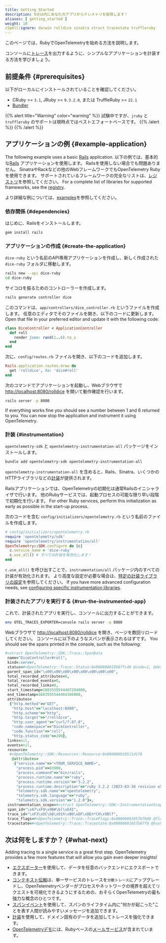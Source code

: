 ```yaml
---
title: Getting Started
description: 5分以内にあなたのアプリからテレメトリを取得します！
aliases: [ getting_started ]
weight: 10
cSpell:ignore: darwin rolldice sinatra struct tracestate truffleruby
---
```


このページでは、RubyでOpenTelemetryを始める方法を説明します。

コンソールに[トレース][traces]を出力するように、シンプルなアプリケーションを計装する方法を学びましょう。

## 前提条件 {#prerequisites}

以下がローカルにインストールされていることを確認してください。

- CRuby >= `3.1`, JRuby >= `9.3.2.0`, または TruffleRuby >= `22.1`
- [Bundler](https://bundler.io/)

{{% alert  title="Warning" color="warning" %}}
試験中ですが、`jruby` と `truffleruby` のサポートは現時点ではベストエフォートベースです。
{{% /alert %}} {{% /alert %}}

## アプリケーションの例 {#example-application}

The following example uses a basic [Rails](https://rubyonrails.org/)
application. 以下の例では、基本的な[Rails](https://rubyonrails.org/)
アプリケーションを使用します。
Railsを使用しない場合でも問題ありません。
SinatraやRackなどの他のWebフレームワークでもOpenTelemetry Rubyを使用できます。
サポートされているフレームワークの完全なリストは、[レジストリ](/ecosystem/registry/?component=instrumentation&language=ruby)を参照してください。 For a complete
list of libraries for supported frameworks, see the
[registry](/ecosystem/registry/?component=instrumentation&language=ruby).

より詳細な例については、[examples](/docs/languages/ruby/examples/)を参照してください。

### 依存関係 {#dependencies}

はじめに、Railsをインストールします。

```sh
gem install rails
```

### アプリケーションの作成 {#create-the-application}

`dice-ruby` という名前のAPI専用アプリケーションを作成し、新しく作成された `dice-ruby` フォルダに移動します。

```sh
rails new --api dice-ruby
cd dice-ruby
```

サイコロを振るためのコントローラーを作成します。

```sh
rails generate controller dice
```

このコマンドは、`app/controllers/dice_controller.rb` というファイルを作成します。
任意のエディタでそのファイルを開き、以下のコードに更新します。 Open that
file in your preferred editor and update it with the following code:

```ruby
class DiceController < ApplicationController
  def roll
    render json: rand(1..6).to_s
  end
end
```

次に、`config/routes.rb` ファイルを開き、以下のコードを追加します。

```ruby
Rails.application.routes.draw do
  get 'rolldice', to: 'dice#roll'
end
```

次のコマンドでアプリケーションを起動し、Webブラウザで <http://localhost:8080/rolldice> を開いて動作確認を行います。

```sh
rails server -p 8080
```

If everything works fine you should see a number between 1 and 6 returned to
you. You can now stop the application and instrument it using OpenTelemetry.

### 計装 {#instrumentation}

`opentelemetry-sdk` と `opentelemetry-instrumentation-all` パッケージをインストールします。

```sh
bundle add opentelemetry-sdk opentelemetry-instrumentation-all
```

`opentelemetry-instrumentation-all` を含めると、Rails、Sinatra、いくつかのHTTPライブラリなどの[計装][instrumentations]が提供されます。

Railsアプリケーションでは、OpenTelemetryの初期化は通常Railsのイニシャライザで行います。
他のRubyサービスでは、起動プロセスの可能な限り早い段階で初期化を行います。 For other Ruby services, perform this initialization as early as
possible in the start-up process.

次のコードを含む `config/initializers/opentelemetry.rb` という名前のファイルを作成します。

```ruby
# config/initializers/opentelemetry.rb
require 'opentelemetry/sdk'
require 'opentelemetry/instrumentation/all'
OpenTelemetry::SDK.configure do |c|
  c.service_name = 'dice-ruby'
  c.use_all() # すべての計装を有効化します！
end
```

`c.use_all()` を呼び出すことで、`instrumentation/all` パッケージ内のすべての計装が有効化されます。
より高度な設定が必要な場合は、[特定の計装ライブラリの設定][config]を参照してください。 If you have more advanced configuration needs, see [configuring
specific instrumentation libraries][config].

### 計装されたアプリを実行する {#run-the-instrumented-app}

これで、計装されたアプリを実行し、コンソールに出力することができます。

```sh
env OTEL_TRACES_EXPORTER=console rails server -p 8080
```

Webブラウザで <http://localhost:8080/rolldice> を開き、ページを数回リロードしてください。
コンソールに以下のようなスパンが表示されるはずです。 You should see the spans printed in the console, such as the
following:

```ruby
#<struct OpenTelemetry::SDK::Trace::SpanData
 name="DiceController#roll",
 kind=:server,
 status=#<OpenTelemetry::Trace::Status:0x000000010587fc48 @code=1, @description="">,
 parent_span_id="\x00\x00\x00\x00\x00\x00\x00\x00",
 total_recorded_attributes=8,
 total_recorded_events=0,
 total_recorded_links=0,
 start_timestamp=1683555544407294000,
 end_timestamp=1683555544464308000,
 attributes=
  {"http.method"=>"GET",
   "http.host"=>"localhost:8080",
   "http.scheme"=>"http",
   "http.target"=>"/rolldice",
   "http.user_agent"=>"curl/7.87.0",
   "code.namespace"=>"DiceController",
   "code.function"=>"roll",
   "http.status_code"=>200},
 links=nil,
 events=nil,
 resource=
  #<OpenTelemetry::SDK::Resources::Resource:0x000000010511d1f8
   @attributes=
    {"service.name"=>"<YOUR_SERVICE_NAME>",
     "process.pid"=>83900,
     "process.command"=>"bin/rails",
     "process.runtime.name"=>"ruby",
     "process.runtime.version"=>"3.2.2",
     "process.runtime.description"=>"ruby 3.2.2 (2023-03-30 revision e51014f9c0) [arm64-darwin22]",
     "telemetry.sdk.name"=>"opentelemetry",
     "telemetry.sdk.language"=>"ruby",
     "telemetry.sdk.version"=>"1.2.0"}>,
 instrumentation_scope=#<struct OpenTelemetry::SDK::InstrumentationScope name="OpenTelemetry::Instrumentation::Rack", version="0.23.0">,
 span_id="\xA7\xF0\x9B#\b[\xE4I",
 trace_id="\xF3\xDC\b8\x91h\xB0\xDF\xDEn*CH\x9Blf",
 trace_flags=#<OpenTelemetry::Trace::TraceFlags:0x00000001057b7b08 @flags=1>,
 tracestate=#<OpenTelemetry::Trace::Tracestate:0x00000001057b67f8 @hash={}>>
```

## 次は何をしますか？ {#what-next}

Adding tracing to a single service is a great first step. OpenTelemetry provides
a few more features that will allow you gain even deeper insights!

- [エクスポーター][exporters]を使用して、データを任意のバックエンドにエクスポートできます。
- [コンテキスト伝搬][context propagation]は、単一サービスのトレースを`分散トレース`にアップグレードし、OpenTelemetryベンダーがプロセスやネットワークの境界を超えてリクエストを可視化できるようにするための、おそらくOpenTelemetryの最も強力な概念のひとつです。
- [スパンイベント][span events]を使用して、スパンのライフタイム内に"何かが起こった"ことを表す人間が読みやすいメッセージを追加できます。
- [計装][instrumentation]を使用して、ドメイン固有のデータを追加してトレースを強化できます。
- [OpenTelemetryデモ](/docs/demo/)には、Rubyベースの[メールサービス](/docs/demo/services/email/)が含まれています。

[traces]: /docs/concepts/signals/traces/
[instrumentations]: https://github.com/open-telemetry/opentelemetry-ruby-contrib/tree/main/instrumentation
[config]: ../libraries/#configuring-specific-instrumentation-libraries
[exporters]: ../exporters/
[context propagation]: ../instrumentation/#context-propagation
[instrumentation]: ../instrumentation/
[span events]: ../instrumentation/#add-span-events
